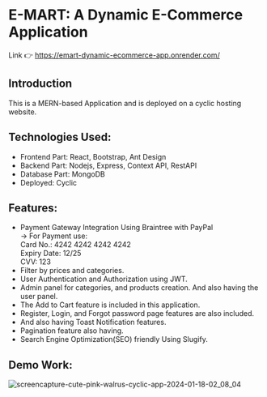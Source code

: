 # E-MART: A Dynamic E-Commerce Application
Link 👉 https://emart-dynamic-ecommerce-app.onrender.com/

## Introduction 
This is a MERN-based Application and is deployed on a cyclic hosting website.

## Technologies Used:
* Frontend Part: React, Bootstrap, Ant Design
* Backend Part: Nodejs, Express, Context API, RestAPI
* Database Part: MongoDB
* Deployed: Cyclic  

## Features:
* Payment Gateway Integration Using Braintree with PayPal <br>
-> For Payment use: <br> 
   Card No.: 4242 4242 4242 4242 <br>
   Expiry Date: 12/25 <br>
   CVV: 123  
* Filter by prices and categories.
* User Authentication and Authorization using JWT.
* Admin panel for categories, and products creation. And also having the user panel.
* The Add to Cart feature is included in this application.
* Register, Login, and Forgot password page features are also included.
* And also having Toast Notification features.
* Pagination feature also having.
* Search Engine Optimization(SEO) friendly Using Slugify.

## Demo Work:
![screencapture-cute-pink-walrus-cyclic-app-2024-01-18-02_08_04](https://github.com/Nitish105/E-Mart--Ecommerce-MERN-App/assets/83354680/22e7403d-c49d-4136-a6aa-cdfcb0d63a12)
